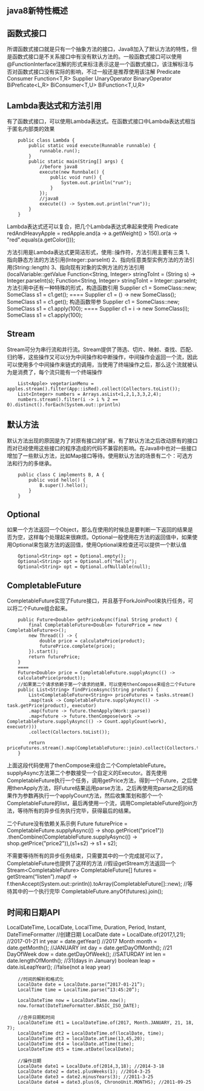 java8新特性概述
----

函数式接口
----

所谓函数式接口就是只有一个抽象方法的接口，Java8加入了默认方法的特性，但是函数式接口是不关系接口中有没有默认方法的。一般函数式接口可以使用@FunctionInterface注解的形式来标注表示这是一个函数式接口，该注解标注与否对函数式接口没有实际的影响，不过一般还是推荐使用该注解
Predicate<T> Consumer<T> Function<T,R>  Supplier<T> UnaryOperator<T>
BinaryOperator<T> BiPreficate<L,R> BiConsumer<T,U> BiFunction<T,U,R>

Lambda表达式和方法引用
----

有了函数式接口，可以使用Lambda表达式。在函数式接口中Lambda表达式相当于匿名内部类的效果
		
		public class Lambda {
			public static void execute(Runnable runnable) {
				runnable.run();
			}
			public static main(String[] args) {
				//before java8
				execute(new Runnbale() {
					public void run() {
						System.out.println("run");
					}
				});
				//java8
				execute(() -> System.out.println("run"));
			}
		}
Lambda表达式还可以复合，把几个Lambda表达式串起来使用
Predicate<Apple> redAndHeavyApple = redApple.and(a -> a.getWeight() > 150).or(a -> "red".equals(a.getColor()));

方法引用是Lambda表达式更简洁形式，使用::操作符，方法引用主要有三类
1、指向静态方法的方法引用(Integer::parseInt)
2、指向任意类型实例方法的方法引用(String::length)
3、指向现有对象的实例方法的方法引用(localVariable::getValue
		Function<String, Integer> stringToInt = (String s) -> Integer.parseInt(s);
		Function<String, Integer> stringToInt = Integer::parseInt;
方法引用中还有一种特殊的形式，构造函数引用
		Supplier<SomeClass> c1 = SomeClass::new;
		SomeClass s1 = c1.get();
		====
		Supplier<SomeClass> c1 = () -> new SomeClass();
		SomeClass s1 = c1.get();
构造函数带参
		Supplier<SomeClass> c1 = SomeClass::new;
		SomeClass s1 = c1.apply(100);
		====
		Supplier<SomeClass> c1 = i -> new SomeClass(i);
		SomeClass s1 = c1.apply(100);

Stream
----

Stream可分为串行流和并行流。Stream提供了筛选、切片、映射、查找、匹配、归约等，这些操作又可以分为中间操作和中断操作，中间操作会返回一个流，因此可以使用多个中间操作来链式的调用，当使用了终端操作之后，那么这个流就被认为是消费了，每个流只能有一个终端操作
		
		List<Apple> vegetarianMenu = apples.stream().filter(App::isRed).collect(Collectors.toList());
		List<Integer> numbers = Arrays.asList<1,2,1,3,3,2,4);
		numbers.stream().filter(i -> i % 2 == 0).distinct().forEach(System.out::println)		

默认方法
----

默认方法出现的原因是为了对原有接口的扩展，有了默认方法之后改动原有的接口而对已经使用这些接口的程序造成的代码不兼容的影响。在Java8中也对一些接口增加了一些默认方法，比如Map接口等待。使用默认方法的场景有二个：可选方法和行为的多继承。

		public class C implements B, A {
			public void hello() {
				B.super().hello();
			}
		}

Optional
----

如果一个方法返回一个Object，那么在使用的时候总是要判断一下返回的结果是否为空，这样每个处理起来很麻烦。Optional一般使用在方法的返回值中，如果使用Optional来包装方法的返回值，使用Optional来检查还可以提供一个默认值
		
		Optional<String> opt = Optional.empty();
		Optional<String> opt = Optional.of("hello");
		Optional<String> opt = Optional.ofNullable(null);

CompletableFuture
----

CompletableFuture实现了Future接口，并且基于ForkJoinPool来执行任务，可以将二个Future组合起来。
	
		public Future<Double> getPriceAsync(final String product) {
			final CompletableFuture<Double> futurePrice = new CompletableFuture<>();
			new Thread(() -> {
				double price = calculatePrice(product);
				futurePrice.complete(price);
			}).start();
			return futurePrice;
		}				
		====
		Future<Double> price = CompletableFuture.supplyAsync(() ->
		calculatePrice(product));
		//如果第二个请求依赖于第一个请求的结果，可以使用thenCompose来组合二个Future
		public List<String> findPriceAsync(String product) {
			List<CompletableFuture<String>> priceFutures = tasks.stream()
			.map(task -> CompletableFuture.supplyAsync(() -> task.getPrice(product), executor)
			.map(future -> future.thenApply(Work::parse))
			.map<future -> future.thenCompose(work -> CompletableFuture.supplyAsync(() -> Count.applyCount(work), execuotr)))
			.collect(Collectors.toList());

			return priceFutures.stream().map(CompletableFuture::join).collect(Collectors.toList());
		}
上面这段代码使用了thenCompose来组合二个CompletableFuture。supplyAsync方法第二个参数接受一个自定义的Executor。首先使用CompletableFuture执行一个任务，调用getPrice方法，得到一个Future，之后使用thenApply方法，将Future结果运用parse方法，之后再使用完parse之后的结果作为参数再执行一个applyCount方法，然后收集策划和那个一个CompletableFuture<String>的list，最后再使用一个流，调用CompletableFuture的join方法，等待所有的异步任务执行完毕，获得最后的结果。

二个Future没有依赖关系示例
		Future<String> futurePrice = CompletableFuture.supplyAsync(() -> shop.getPricet("price1"))
		.thenCombine(CompletableFuture.supplyAsync(() -> shop.getPrice("price2")),(s1+s2) -> s1 + s2);

不需要等待所有的异步任务结束，只需要其中的一个完成就可以了，CompletableFuture也提供了这样的方法
		//假设getStream方法返回一个Stream<CompletableFuture<String>>
		CompletableFuture[] futures = getStream(“listen”).map(f -> f.thenAccept(System.out::println)).toArray(CompletableFuture[]::new);
		//等待其中的一个执行完毕
		CompletableFuture.anyOf(futures).join();	

时间和日期API
----		

LocalDateTime, LocalDate, LocalTime, Duration, Period, Instant, DateTimeFormatter
		//创建日期
		LocalDate date = LocalDate.of(2017,1,21); //2017-01-21
		int year = date.getYear() //2017
		Month month = date.getMonth(); //JANUARY
		int day = date.getDayOfMonth(); //21
		DayOfWeek dow = date.getDayOfWeek(); //SATURDAY
		int len = date.lengthOfMonth(); //31(days in January)
		boolean leap = date.isLeapYear(); //false(not a leap year)
		 
		//时间的解析和格式化
		LocalDate date = LocalDate.parse(“2017-01-21”);
		LocalTime time = LocalTime.parse(“13:45:20”);
		 
		LocalDateTime now = LocalDateTime.now();
		now.format(DateTimeFormatter.BASIC_ISO_DATE);
		 
		//合并日期和时间
		LocalDateTime dt1 = LocalDateTime.of(2017, Month.JANUARY, 21, 18, 7);
		LocalDateTime dt2 = LocalDateTime.of(localDate, time);
		LocalDateTime dt3 = localDate.atTime(13,45,20);
		LocalDateTime dt4 = localDate.atTime(time);
		LocalDateTime dt5 = time.atDate(localDate);
		 
		//操作日期
		LocalDate date1 = LocalDate.of(2014,3,18); //2014-3-18
		LocalDate date2 = date1.plusWeeks(1); //2014-3-25
		LocalDate date3 = date2.minusYears(3); //2011-3-25
		LocalDate date4 = date3.plus(6, ChronoUnit.MONTHS); //2011-09-25	